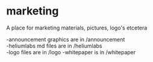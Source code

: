 # marketing
A place for marketing materials, pictures, logo's etcetera  

-announcement graphics are in /announcement  
-heliumlabs md files are in /heliumlabs  
-logo files are in /logo 
-whitepaper is in /whitepaper  


